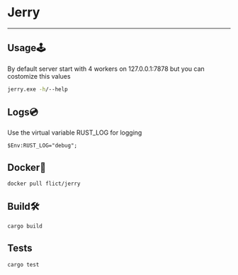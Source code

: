 # Jerry
---

## Usage🕹️
By default server start with 4 workers on 127.0.0.1:7878
but you can costomize this values
```bash
jerry.exe -h/--help
```

## Logs:cd:
Use the virtual variable RUST_LOG for logging
```
$Env:RUST_LOG="debug";
```

## Docker:whale2:
```
docker pull flict/jerry
```

## Build🛠️
```bash
cargo build
```

## Tests
```bash
cargo test
```

